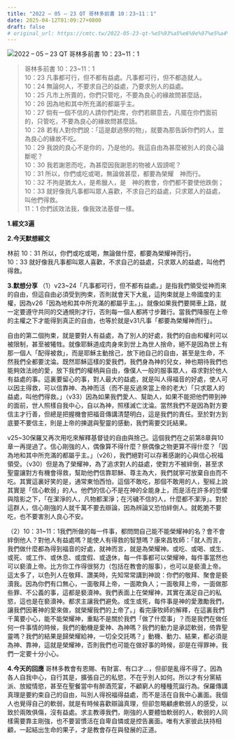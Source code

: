 ```yaml
---
title: "2022 – 05 – 23 QT 哥林多前書 10：23~11：1"
date: 2025-04-12T01:09:27+0800
draft: false
# original_url: https://cmtc.tw/2022-05-23-qt-%e5%93%a5%e6%9e%97%e5%a4%9a%e5%89%8d%e6%9b%b8-10%ef%bc%9a2311%ef%bc%9a1
---
```


![2022 – 05 – 23 QT 哥林多前書 10：23\~11：1](/images/qt.jpg  "2022 – 05 – 23 QT 哥林多前書 10：23\~11：1")

> 哥林多前書 10：23\~11：1  
> 10：23 凡事都可行，但不都有益處。凡事都可行，但不都造就人。  
> 10：24 無論何人，不要求自己的益處，乃要求別人的益處。  
> 10：25 凡市上所賣的，你們只管吃，不要為良心的緣故問甚麼話，  
> 10：26 因為地和其中所充滿的都屬乎主。  
> 10：27 倘有一個不信的人請你們赴席，你們若願意去，凡擺在你們面前的，只管吃，不要為良心的緣故問甚麼話。  
> 10：28 若有人對你們說：「這是獻過祭的物」，就要為那告訴你們的人，並為良心的緣故不吃。  
> 10：29 我說的良心不是你的，乃是他的。我這自由為甚麼被別人的良心論斷呢？  
> 10：30 我若謝恩而吃，為甚麼因我謝恩的物被人毀謗呢？  
> 10：31 所以，你們或吃或喝，無論做甚麼，都要為榮耀　神而行。  
> 10：32 不拘是猶太人，是希臘人，是　神的教會，你們都不要使他跌倒；  
> 10：33 就好像我凡事都叫眾人喜歡，不求自己的益處，只求眾人的益處，叫他們得救。  
> 11：1 你們該效法我，像我效法基督一樣。

**1.經文3遍**

**2.今天默想經文**
  
林前 10：31 所以，你們或吃或喝，無論做什麼，都要為榮耀神而行。  
10：33 就好像我凡事都叫眾人喜歡，不求自己的益處，只求眾人的益處，叫他們得救。

**3.默想分享**
（1）v23\~24「凡事都可行，但不都有益處。」是指我們領受從神而來的自由，但這自由必須受到拘束，否則就會天下大亂，這拘束就是上帝國度的主權，因為v26「因為地和其中所充滿的都屬乎主。」。就像如果我們要開車上路，就一定要遵守共同的交通規則才行，否則每一個人都將寸步難行。當我們降服在上帝的主權之下才能得到真正的自由，也等於就是v31凡事「都要為榮耀神而行」。

自由的第二個拘束，就是要對人有益處，為了別人的好處，我們的自由和權利可以被限制，甚至被犧牲。就像耶穌道成肉身來到世上為世人捨命，絕不是因為世上有那一個人「配得被救」，而是耶穌主動捨己，放下祂自己的自由，甚至是生命，不然我們全都要沈淪。既然耶穌這樣的愛我們，我們身為神的兒女，神也期待我們也能夠效法祂的愛，放下我們的權柄與自由，像僕人一般的服事眾人，尋求對於他人有益處的事。這裏要留心的事，對人最大的益處，就是叫人得福音的好處，使人可以因主得救，可以信靠神、為神而活（而不是反過來當上帝的老大）「只求眾人的益處，叫他們得救。」（v33）因為如果我們愛人、幫助人，如果不能把他們帶到神的面前，世人照樣自我中心，自以為神，照樣滅亡沈淪。當然我們不是因為對方要信主才行善，但總是把握機會把福音傳講清楚明白，這是我們的責任。至於對方到底要不要信主，則是上帝的揀選與聖靈的感動，我們需要交託結果。

v25\~30保羅又再次用吃來解釋基督徒的自由與捨己。這個我們在之前第8章與10章一再提過了。信心剛強的人，偶像算不得什麼？祭偶像之物更算不得什麼？「因為地和其中所充滿的都屬乎主。」（v26），我們絕對可以存著感謝的心與信心祝福領受。（v30）但是為了榮耀神，為了追求對人的益處，使對方不被絆倒，甚至求聖靈讓對方有機會得救，幫助他們信靠耶穌、尊主為大，我們就寧可放棄自由而不吃。其實這裏好笑的是，通常東怕西怕，這個不敢吃，那個不敢用的人，聖經上說其實是「信心軟弱」的人。他們的信心不是在神的全能身上，而是活在許多的恐懼與陰影之下，「在潔淨的人，凡物都潔淨；在污穢不信的人，什麼都不潔淨」。對於這群人，信心剛強的人就千萬不要去辯論，因為辨論又恐怕絆倒人。就乾脆不要吃，也不要害別人良心不安。

（2）10：31\~11：1我們所做的每一件事，都問問自己能不能榮耀神的名？會不會絆倒他人？對他人有益處嗎？能使人有得救的智慧嗎？康來昌牧師：「就人而言，我們做什麼都為得到福音的好處，就神而言，就是為榮耀神。或吃、或喝、或生、或死、或工作、或休息、或度假、或退休，每一件事都可以榮耀神，每件事當然也可以褻瀆上帝。比方你工作得很努力（包括在教會的服事），也可以是褻瀆上帝。這太多了，以色列人在敬拜、讚美時，先知常常講到神說：你們的敬拜、聚會是褻瀆我。因為你們有口無心，一面敬拜上帝，一面欺負人；一面敬拜上帝，一面做那些罪、不公義的事，這都是褻瀆神。我們表面上在榮耀神，其實在滿足自己的私慾，這也是在褻瀆神。都求主讓我們避免。或生或死，每件事是神的愛激勵我們，讓我們因著神的愛來做，就榮耀我們的上帝了。」看完康牧師的解釋，在這裏我們千萬要小心，能不能榮耀神，重點不是關於我們「做了什麼事」？而是我們在做任何一件事情的時候，我們的動機是愛神、為神嗎？我們的動力是承認軟弱，倚靠聖靈嗎？我們的結果是歸榮耀給神，一切全交託嗎？」動機、動力、結果，都必須是為神、靠神，這就是榮耀神，否則我們也可能在做好事的時候，卻是在得罪神，我們一定要十分小心。

**4.今天的回應**
哥林多教會有恩賜、有財富、有口才…，但卻是亂得不得了。因為各人自我中心，自行其是，擴張自己的私慾，不在乎別人如何。所以才有分黨結派、放縱情慾，甚至在聖餐當中有醉酒荒宴，不顧窮人的種種荒誕行為。保羅傳講真理是要約束自己的自由，叫別人得祝福得益處，而不是活在自我中心裏面。我個人也覺得自己的軟弱，就是有時候喜歡辯論真理，但卻忽略顧慮軟弱人的感受，以致於兩敗俱傷，沒有益處。求主教導我們，剛強的人要體恤軟弱的人，軟弱的人同樣需要靠主剛強，也不要習慣活在自卑自憐或是控告裏面。唯有大家彼此扶持相顧，一起結出生命的果子，才是教會存在與發展的正道。
